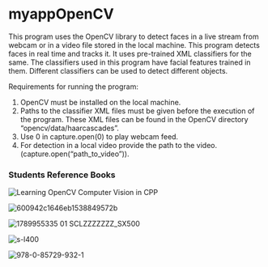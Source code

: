 # myappOpenCV

This program uses the OpenCV library to detect faces in a live stream from webcam or in a video file stored in the local machine. This program detects faces in real time and tracks it. It uses pre-trained XML classifiers for the same. The classifiers used in this program have facial features trained in them. Different classifiers can be used to detect different objects.

Requirements for running the program:

1) OpenCV must be installed on the local machine.
2) Paths to the classifier XML files must be given before the execution of the program. These XML files can be found in the OpenCV directory “opencv/data/haarcascades”.
3) Use 0 in capture.open(0) to play webcam feed.
4) For detection in a local video provide the path to the video.(capture.open(“path_to_video”)).

### Students Reference Books

![Learning OpenCV Computer Vision in CPP](https://user-images.githubusercontent.com/98597119/223406665-c4f5dddf-4365-430e-b502-24e48d71da15.jpg)

![600942c1646eb1538849572b](https://user-images.githubusercontent.com/98597119/223409566-d33a667f-cb60-4c29-b467-06c0dc12a48f.jpg)

![1789955335 01 _SCLZZZZZZZ_SX500_](https://user-images.githubusercontent.com/98597119/223407695-aa7cb094-a62d-43ff-bc74-7eee470504c6.jpg)

![s-l400](https://user-images.githubusercontent.com/98597119/223408271-2792a2ec-adb3-4006-8287-813937b698a8.jpg)

![978-0-85729-932-1](https://user-images.githubusercontent.com/98597119/223407544-9622121a-4d52-4292-a6b9-4a77f68d128a.jpg)

